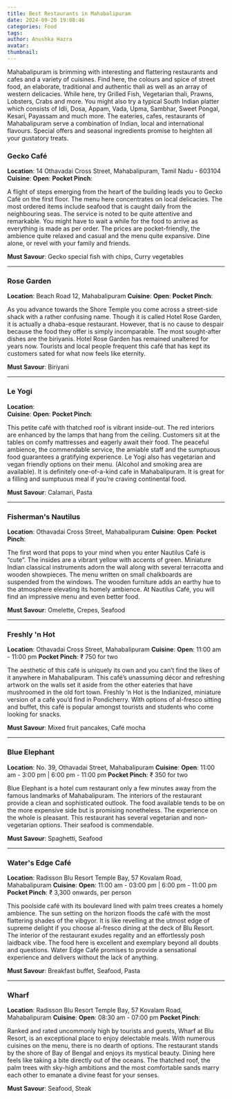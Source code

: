 ```yaml
---
title: Best Restaurants in Mahabalipuram
date: 2024-09-20 19:08:46
categories: Food
tags:
author: Anushka Hazra
avatar:
thumbnail:
---
```

Mahabalipuram is brimming with interesting and flattering restaurants and cafes and a variety of cuisines. Find here, the colours and spice of street food, an elaborate, traditional and authentic thali as well as an array of western delicacies. While here, try Grilled Fish, Vegetarian thali, Prawns, Lobsters, Crabs and more. You might also try a typical South Indian platter which consists of Idli, Dosa, Appam, Vada, Upma, Sambhar, Sweet Pongal, Kesari, Payassam and much more. The eateries, cafes, restaurants of Mahabalipuram serve a combination of Indian, local and international flavours. Special offers and seasonal ingredients promise to heighten all your gustatory treats.  

### Gecko Café
**Location**: 14 Othavadai Cross Street, Mahabalipuram, Tamil Nadu - 603104
**Cuisine**: 
**Open**: 
**Pocket Pinch**: 

A flight of steps emerging from the heart of the building leads you to Gecko Café on the first floor. The menu here concentrates on local delicacies. The most ordered items include seafood that is caught daily from the neighbouring seas. The service is noted to be quite attentive and remarkable. You might have to wait a while for the food to arrive as everything is made as per order. The prices are pocket-friendly, the ambience quite relaxed and casual and the menu quite expansive. Dine alone, or revel with your family and friends.     

**Must Savour**: Gecko special fish with chips, Curry vegetables

---

### Rose Garden
**Location**: Beach Road 12, Mahabalipuram
**Cuisine**: 
**Open**: 
**Pocket Pinch**: 

As you advance towards the Shore Temple you come across a street-side shack with a rather confusing name. Though it is called Hotel Rose Garden, it is actually a dhaba-esque restaurant. However, that is no cause to despair because the food they offer is simply incomparable. The most sought-after dishes are the biriyanis. Hotel Rose Garden has remained unaltered for years now. Tourists and local people frequent this café that has kept its customers sated for what now feels like eternity.   

**Must Savour**: Biriyani

---

### Le Yogi
**Location**:  
**Cuisine**: 
**Open**: 
**Pocket Pinch**: 

This petite café with thatched roof is vibrant inside-out. The red interiors are enhanced by the lamps that hang from the ceiling. Customers sit at the tables on comfy mattresses and eagerly await their food. The peaceful ambience, the commendable service, the amiable staff and the sumptuous food guarantees a gratifying experience. Le Yogi also has vegetarian and vegan friendly options on their menu. (Alcohol and smoking area are available). It is definitely one-of-a-kind cafe in Mahabalipuram. It is great for a filling and sumptuous meal if you’re craving continental food.     

**Must Savour**: Calamari, Pasta

---

### Fisherman's Nautilus
**Location**: Othavadai Cross Street, Mahabalipuram
**Cuisine**: 
**Open**: 
**Pocket Pinch**: 

The first word that pops to your mind when you enter Nautilus Café is “cute”. The insides are a vibrant yellow with accents of green. Miniature Indian classical instruments adorn the wall along with several terracotta and wooden showpieces. The menu written on small chalkboards are suspended from the windows. The wooden furniture adds an earthy hue to the atmosphere elevating its homely ambience. At Nautilus Café, you will find an impressive menu and even better food.

**Must Savour**: Omelette, Crepes, Seafood

---

### Freshly 'n Hot
**Location**: Othavadai Cross Street, Mahabalipuram
**Cuisine**: 
**Open**: 11:00 am - 11:00 pm
**Pocket Pinch**: ₹ 750 for two

The aesthetic of this café is uniquely its own and you can’t find the likes of it anywhere in Mahabalipuram. This café’s unassuming décor and refreshing artwork on the walls set it aside from the other eateries that have mushroomed in the old fort town. Freshly ‘n Hot is the Indianized, miniature version of a café you’d find in Pondicherry. With options of al-fresco sitting and buffet, this café is popular amongst tourists and students who come looking for snacks.   

**Must Savour**: Mixed fruit pancakes, Café mocha

---

### Blue Elephant
**Location**: No. 39, Othavadai Street, Mahabalipuram
**Cuisine**: 
**Open**: 11:00 am - 3:00 pm | 6:00 pm - 11:00 pm
**Pocket Pinch**: ₹ 350 for two

Blue Elephant is a hotel cum restaurant only a few minutes away from the famous landmarks of Mahabalipuram. The interiors of the restaurant provide a clean and sophisticated outlook. The food available tends to be on the more expensive side but is promising nonetheless. The experience on the whole is pleasant. This restaurant has several vegetarian and non-vegetarian options. Their seafood is commendable.      

**Must Savour**: Spaghetti, Seafood

---

### Water's Edge Café
**Location**: Radisson Blu Resort Temple Bay, 57 Kovalam Road, Mahabalipuram
**Cuisine**: 
**Open**: 11:00 am - 03:00 pm | 6:00 pm - 11:00 pm
**Pocket Pinch**: ₹ 3,300 onwards, per person

This poolside café with its boulevard lined with palm trees creates a homely ambience. The sun setting on the horizon floods the café with the most flattering shades of the vibgyor. It is like revelling at the utmost edge of supreme delight if you choose al-fresco dining at the deck of Blu Resort. The interior of the restaurant exudes regality and an effortlessly posh laidback vibe. The food here is excellent and exemplary beyond all doubts and questions. Water Edge Café promises to provide a sensational experience and delivers without the lack of anything.    

**Must Savour**: Breakfast buffet, Seafood, Pasta

---

### Wharf
**Location**: Radisson Blu Resort Temple Bay, 57 Kovalam Road, Mahabalipuram
**Cuisine**: 
**Open**: 08:30 am - 07:00 pm
**Pocket Pinch**: 

Ranked and rated uncommonly high by tourists and guests, Wharf at Blu Resort, is an exceptional place to enjoy delectable meals. With numerous cuisines on the menu, there is no dearth of options. The restaurant stands by the shore of Bay of Bengal and enjoys its mystical beauty. Dining here feels like taking a bite directly out of the oceans. The thatched roof, the palm trees with sky-high ambitions and the most comfortable sands marry each other to emanate a divine feast for your senses.      

**Must Savour**: Seafood, Steak